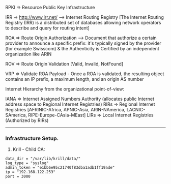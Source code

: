 RPKI => Resource Public Key Infrastructure

IRR => http://www.irr.net/ --> Internet Routing Registry [The Internet Routing Registry (IRR) is a distributed set of databases allowing network operators to describe and query for routing intent]

ROA => Route Origin Authorization --> Document that authorize a certain provider to announce a specific prefix:
                                      it's typically signed by the provider (for example Swisscom) & the Authenticity is Certified
                                      by an independent organization like ARIN

ROV => Route Origin Validation [Valid, Invalid, NotFound]

VRP => Validate ROA Payload - Once a ROA is validated, the resulting object contains an IP prefix, a maximum length, and an origin AS number



Internet Hierarchy from the organizational point-of-view:

IANA =>  Internet Assigned Numbers Authority (allocates public Internet address space to Regional Internet Registries)
RIRs =>  Regional Internet Registries [AFRINIC-Africa, APNIC-Asia, ARIN-NAmerica, LACNIC-SAmerica, RIPE-Europe-CAsia-MEast]
LIRs =>  Local Internet Registries (Authorized by RIRs)


---

### Infrastructure Setup.

1. Krill - Child CA:
```
data_dir = "/var/lib/krill/data/"
log_type = "syslog"
admin_token = "e1bb6e95c21740f83dba1adb1ff19ade"
ip = "192.168.122.253"
port = 3000
```
